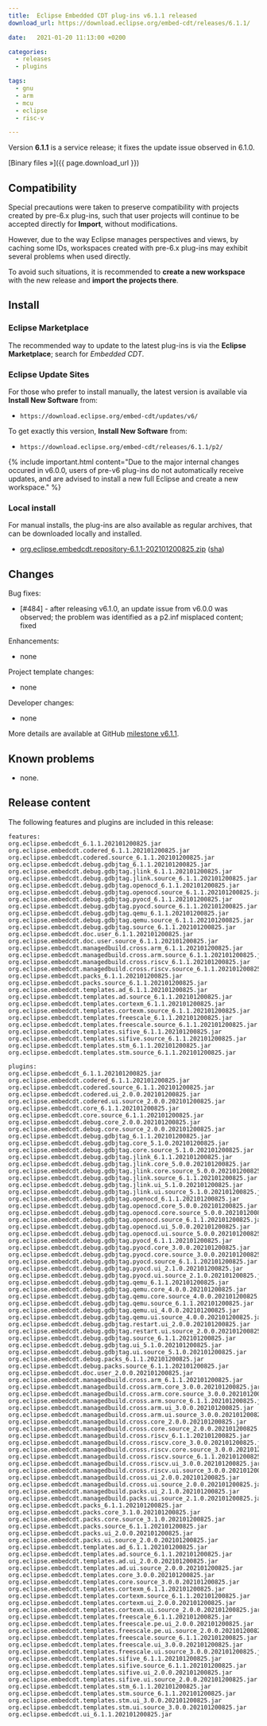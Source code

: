 ```yaml
---
title:  Eclipse Embedded CDT plug-ins v6.1.1 released
download_url: https://download.eclipse.org/embed-cdt/releases/6.1.1/

date:   2021-01-20 11:13:00 +0200

categories:
  - releases
  - plugins

tags:
  - gnu
  - arm
  - mcu
  - eclipse
  - risc-v

---
```


Version **6.1.1** is a service release; it fixes the update issue
observed in 6.1.0.

[Binary files »]({{ page.download_url }})

## Compatibility

Special precautions were taken to preserve compatibility with projects
created by pre-6.x plug-ins, such that user projects will continue to
be accepted directly for **Import**, without modifications.

However, due to the way Eclipse manages perspectives and views, by
caching some IDs, workspaces created with pre-6.x plug-ins may exhibit
several problems when used directly.

To avoid such situations, it is recommended to **create a new workspace**
with the new release and **import the projects there**.

## Install

### Eclipse Marketplace

The recommended way to update to the latest plug-ins is via the
**Eclipse Marketplace**; search for _Embedded CDT_.

### Eclipse Update Sites

For those who prefer to install manually, the latest version is available
via **Install New Software** from:

- `https://download.eclipse.org/embed-cdt/updates/v6/`

To get exactly this version, **Install New Software** from:

- `https://download.eclipse.org/embed-cdt/releases/6.1.1/p2/`

{% include important.html content="Due to the major internal changes occured in
v6.0.0, users of pre-v6 plug-ins do not automatically receive updates,
and are advised to install a new full Eclipse and create a new
workspace." %}

### Local install

For manual installs, the plug-ins are also available as regular archives,
that can be downloaded locally and installed.

- [org.eclipse.embedcdt.repository-6.1.1-202101200825.zip](https://www.eclipse.org/downloads/download.php?file=/embed-cdt/releases/6.1.1/org.eclipse.embedcdt.repository-6.1.1-202101200825.zip)
([sha](https://www.eclipse.org/downloads/download.php?file=/embed-cdt/releases/6.1.1/org.eclipse.embedcdt.repository-6.1.1-202101200825.zip.sha))

## Changes

Bug fixes:

- [#484] - after releasing v6.1.0, an update issue from v6.0.0 was observed;
  the problem was identified as a p2.inf misplaced content; fixed

Enhancements:

- none

Project template changes:

- none

Developer changes:

- none

More details are available at GitHub [milestone v6.1.1](https://github.com/eclipse-embed-cdt/eclipse-plugins/milestone/24?closed=1).

## Known problems

- none.

## Release content

The following features and plugins are included in this release:

```
features:
org.eclipse.embedcdt_6.1.1.202101200825.jar
org.eclipse.embedcdt.codered_6.1.1.202101200825.jar
org.eclipse.embedcdt.codered.source_6.1.1.202101200825.jar
org.eclipse.embedcdt.debug.gdbjtag_6.1.1.202101200825.jar
org.eclipse.embedcdt.debug.gdbjtag.jlink_6.1.1.202101200825.jar
org.eclipse.embedcdt.debug.gdbjtag.jlink.source_6.1.1.202101200825.jar
org.eclipse.embedcdt.debug.gdbjtag.openocd_6.1.1.202101200825.jar
org.eclipse.embedcdt.debug.gdbjtag.openocd.source_6.1.1.202101200825.jar
org.eclipse.embedcdt.debug.gdbjtag.pyocd_6.1.1.202101200825.jar
org.eclipse.embedcdt.debug.gdbjtag.pyocd.source_6.1.1.202101200825.jar
org.eclipse.embedcdt.debug.gdbjtag.qemu_6.1.1.202101200825.jar
org.eclipse.embedcdt.debug.gdbjtag.qemu.source_6.1.1.202101200825.jar
org.eclipse.embedcdt.debug.gdbjtag.source_6.1.1.202101200825.jar
org.eclipse.embedcdt.doc.user_6.1.1.202101200825.jar
org.eclipse.embedcdt.doc.user.source_6.1.1.202101200825.jar
org.eclipse.embedcdt.managedbuild.cross.arm_6.1.1.202101200825.jar
org.eclipse.embedcdt.managedbuild.cross.arm.source_6.1.1.202101200825.jar
org.eclipse.embedcdt.managedbuild.cross.riscv_6.1.1.202101200825.jar
org.eclipse.embedcdt.managedbuild.cross.riscv.source_6.1.1.202101200825.jar
org.eclipse.embedcdt.packs_6.1.1.202101200825.jar
org.eclipse.embedcdt.packs.source_6.1.1.202101200825.jar
org.eclipse.embedcdt.templates.ad_6.1.1.202101200825.jar
org.eclipse.embedcdt.templates.ad.source_6.1.1.202101200825.jar
org.eclipse.embedcdt.templates.cortexm_6.1.1.202101200825.jar
org.eclipse.embedcdt.templates.cortexm.source_6.1.1.202101200825.jar
org.eclipse.embedcdt.templates.freescale_6.1.1.202101200825.jar
org.eclipse.embedcdt.templates.freescale.source_6.1.1.202101200825.jar
org.eclipse.embedcdt.templates.sifive_6.1.1.202101200825.jar
org.eclipse.embedcdt.templates.sifive.source_6.1.1.202101200825.jar
org.eclipse.embedcdt.templates.stm_6.1.1.202101200825.jar
org.eclipse.embedcdt.templates.stm.source_6.1.1.202101200825.jar

plugins:
org.eclipse.embedcdt_6.1.1.202101200825.jar
org.eclipse.embedcdt.codered_6.1.1.202101200825.jar
org.eclipse.embedcdt.codered.source_6.1.1.202101200825.jar
org.eclipse.embedcdt.codered.ui_2.0.0.202101200825.jar
org.eclipse.embedcdt.codered.ui.source_2.0.0.202101200825.jar
org.eclipse.embedcdt.core_6.1.1.202101200825.jar
org.eclipse.embedcdt.core.source_6.1.1.202101200825.jar
org.eclipse.embedcdt.debug.core_2.0.0.202101200825.jar
org.eclipse.embedcdt.debug.core.source_2.0.0.202101200825.jar
org.eclipse.embedcdt.debug.gdbjtag_6.1.1.202101200825.jar
org.eclipse.embedcdt.debug.gdbjtag.core_5.1.0.202101200825.jar
org.eclipse.embedcdt.debug.gdbjtag.core.source_5.1.0.202101200825.jar
org.eclipse.embedcdt.debug.gdbjtag.jlink_6.1.1.202101200825.jar
org.eclipse.embedcdt.debug.gdbjtag.jlink.core_5.0.0.202101200825.jar
org.eclipse.embedcdt.debug.gdbjtag.jlink.core.source_5.0.0.202101200825.jar
org.eclipse.embedcdt.debug.gdbjtag.jlink.source_6.1.1.202101200825.jar
org.eclipse.embedcdt.debug.gdbjtag.jlink.ui_5.1.0.202101200825.jar
org.eclipse.embedcdt.debug.gdbjtag.jlink.ui.source_5.1.0.202101200825.jar
org.eclipse.embedcdt.debug.gdbjtag.openocd_6.1.1.202101200825.jar
org.eclipse.embedcdt.debug.gdbjtag.openocd.core_5.0.0.202101200825.jar
org.eclipse.embedcdt.debug.gdbjtag.openocd.core.source_5.0.0.202101200825.jar
org.eclipse.embedcdt.debug.gdbjtag.openocd.source_6.1.1.202101200825.jar
org.eclipse.embedcdt.debug.gdbjtag.openocd.ui_5.0.0.202101200825.jar
org.eclipse.embedcdt.debug.gdbjtag.openocd.ui.source_5.0.0.202101200825.jar
org.eclipse.embedcdt.debug.gdbjtag.pyocd_6.1.1.202101200825.jar
org.eclipse.embedcdt.debug.gdbjtag.pyocd.core_3.0.0.202101200825.jar
org.eclipse.embedcdt.debug.gdbjtag.pyocd.core.source_3.0.0.202101200825.jar
org.eclipse.embedcdt.debug.gdbjtag.pyocd.source_6.1.1.202101200825.jar
org.eclipse.embedcdt.debug.gdbjtag.pyocd.ui_2.1.0.202101200825.jar
org.eclipse.embedcdt.debug.gdbjtag.pyocd.ui.source_2.1.0.202101200825.jar
org.eclipse.embedcdt.debug.gdbjtag.qemu_6.1.1.202101200825.jar
org.eclipse.embedcdt.debug.gdbjtag.qemu.core_4.0.0.202101200825.jar
org.eclipse.embedcdt.debug.gdbjtag.qemu.core.source_4.0.0.202101200825.jar
org.eclipse.embedcdt.debug.gdbjtag.qemu.source_6.1.1.202101200825.jar
org.eclipse.embedcdt.debug.gdbjtag.qemu.ui_4.0.0.202101200825.jar
org.eclipse.embedcdt.debug.gdbjtag.qemu.ui.source_4.0.0.202101200825.jar
org.eclipse.embedcdt.debug.gdbjtag.restart.ui_2.0.0.202101200825.jar
org.eclipse.embedcdt.debug.gdbjtag.restart.ui.source_2.0.0.202101200825.jar
org.eclipse.embedcdt.debug.gdbjtag.source_6.1.1.202101200825.jar
org.eclipse.embedcdt.debug.gdbjtag.ui_5.1.0.202101200825.jar
org.eclipse.embedcdt.debug.gdbjtag.ui.source_5.1.0.202101200825.jar
org.eclipse.embedcdt.debug.packs_6.1.1.202101200825.jar
org.eclipse.embedcdt.debug.packs.source_6.1.1.202101200825.jar
org.eclipse.embedcdt.doc.user_2.0.0.202101200825.jar
org.eclipse.embedcdt.managedbuild.cross.arm_6.1.1.202101200825.jar
org.eclipse.embedcdt.managedbuild.cross.arm.core_3.0.0.202101200825.jar
org.eclipse.embedcdt.managedbuild.cross.arm.core.source_3.0.0.202101200825.jar
org.eclipse.embedcdt.managedbuild.cross.arm.source_6.1.1.202101200825.jar
org.eclipse.embedcdt.managedbuild.cross.arm.ui_3.0.0.202101200825.jar
org.eclipse.embedcdt.managedbuild.cross.arm.ui.source_3.0.0.202101200825.jar
org.eclipse.embedcdt.managedbuild.cross.core_2.0.0.202101200825.jar
org.eclipse.embedcdt.managedbuild.cross.core.source_2.0.0.202101200825.jar
org.eclipse.embedcdt.managedbuild.cross.riscv_6.1.1.202101200825.jar
org.eclipse.embedcdt.managedbuild.cross.riscv.core_3.0.0.202101200825.jar
org.eclipse.embedcdt.managedbuild.cross.riscv.core.source_3.0.0.202101200825.jar
org.eclipse.embedcdt.managedbuild.cross.riscv.source_6.1.1.202101200825.jar
org.eclipse.embedcdt.managedbuild.cross.riscv.ui_3.0.0.202101200825.jar
org.eclipse.embedcdt.managedbuild.cross.riscv.ui.source_3.0.0.202101200825.jar
org.eclipse.embedcdt.managedbuild.cross.ui_2.0.0.202101200825.jar
org.eclipse.embedcdt.managedbuild.cross.ui.source_2.0.0.202101200825.jar
org.eclipse.embedcdt.managedbuild.packs.ui_2.1.0.202101200825.jar
org.eclipse.embedcdt.managedbuild.packs.ui.source_2.1.0.202101200825.jar
org.eclipse.embedcdt.packs_6.1.1.202101200825.jar
org.eclipse.embedcdt.packs.core_3.1.0.202101200825.jar
org.eclipse.embedcdt.packs.core.source_3.1.0.202101200825.jar
org.eclipse.embedcdt.packs.source_6.1.1.202101200825.jar
org.eclipse.embedcdt.packs.ui_2.0.0.202101200825.jar
org.eclipse.embedcdt.packs.ui.source_2.0.0.202101200825.jar
org.eclipse.embedcdt.templates.ad_6.1.1.202101200825.jar
org.eclipse.embedcdt.templates.ad.source_6.1.1.202101200825.jar
org.eclipse.embedcdt.templates.ad.ui_2.0.0.202101200825.jar
org.eclipse.embedcdt.templates.ad.ui.source_2.0.0.202101200825.jar
org.eclipse.embedcdt.templates.core_3.0.0.202101200825.jar
org.eclipse.embedcdt.templates.core.source_3.0.0.202101200825.jar
org.eclipse.embedcdt.templates.cortexm_6.1.1.202101200825.jar
org.eclipse.embedcdt.templates.cortexm.source_6.1.1.202101200825.jar
org.eclipse.embedcdt.templates.cortexm.ui_2.0.0.202101200825.jar
org.eclipse.embedcdt.templates.cortexm.ui.source_2.0.0.202101200825.jar
org.eclipse.embedcdt.templates.freescale_6.1.1.202101200825.jar
org.eclipse.embedcdt.templates.freescale.pe.ui_2.0.0.202101200825.jar
org.eclipse.embedcdt.templates.freescale.pe.ui.source_2.0.0.202101200825.jar
org.eclipse.embedcdt.templates.freescale.source_6.1.1.202101200825.jar
org.eclipse.embedcdt.templates.freescale.ui_3.0.0.202101200825.jar
org.eclipse.embedcdt.templates.freescale.ui.source_3.0.0.202101200825.jar
org.eclipse.embedcdt.templates.sifive_6.1.1.202101200825.jar
org.eclipse.embedcdt.templates.sifive.source_6.1.1.202101200825.jar
org.eclipse.embedcdt.templates.sifive.ui_2.0.0.202101200825.jar
org.eclipse.embedcdt.templates.sifive.ui.source_2.0.0.202101200825.jar
org.eclipse.embedcdt.templates.stm_6.1.1.202101200825.jar
org.eclipse.embedcdt.templates.stm.source_6.1.1.202101200825.jar
org.eclipse.embedcdt.templates.stm.ui_3.0.0.202101200825.jar
org.eclipse.embedcdt.templates.stm.ui.source_3.0.0.202101200825.jar
org.eclipse.embedcdt.ui_6.1.1.202101200825.jar
```
